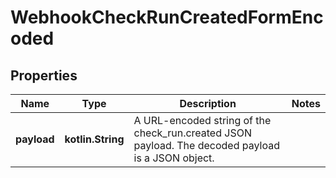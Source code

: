 
# WebhookCheckRunCreatedFormEncoded

## Properties
Name | Type | Description | Notes
------------ | ------------- | ------------- | -------------
**payload** | **kotlin.String** | A URL-encoded string of the check_run.created JSON payload. The decoded payload is a JSON object. | 



